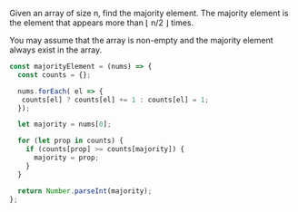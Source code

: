 Given an array of size n, find the majority element. The majority element is the element that appears more than ⌊ n/2 ⌋ times.

You may assume that the array is non-empty and the majority element always exist in the array.

```JavaScript
const majorityElement = (nums) => {
  const counts = {};

  nums.forEach( el => {
   counts[el] ? counts[el] += 1 : counts[el] = 1;
  });

  let majority = nums[0];

  for (let prop in counts) {
    if (counts[prop] >= counts[majority]) {
      majority = prop;
    }
  }

  return Number.parseInt(majority);
};
```
